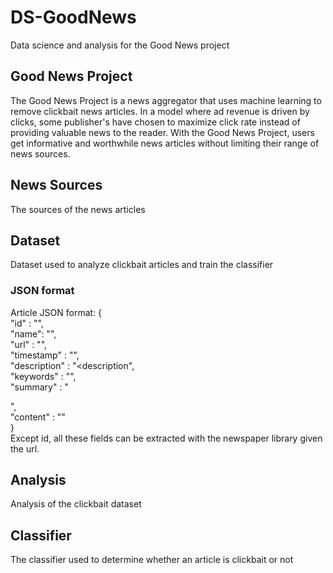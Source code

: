 # DS-GoodNews
Data science and analysis for the Good News project

## Good News Project
The Good News Project is a news aggregator that uses machine learning to remove clickbait news articles. In a model where ad revenue is driven by clicks, some publisher's have chosen to maximize click rate instead of providing valuable news to the reader. With the Good News Project, users get informative and worthwhile news articles without limiting their range of news sources. 

## News Sources
The sources of the news articles

## Dataset
Dataset used to analyze clickbait articles and train the classifier

### JSON format
Article JSON format:
{  
	"id" : "<id>",  
	"name": "<headline>",  
	"url" : "<url>",  
	"timestamp" : "<date time of publication>",  
	"description" : "<description",  
	"keywords" : "<keywords>",  
	"summary" : "<summary>",  
	"content" : "<content>"  
}  
Except id, all these fields can be extracted with the newspaper library given the url.

## Analysis
Analysis of the clickbait dataset

## Classifier
The classifier used to determine whether an article is clickbait or not

